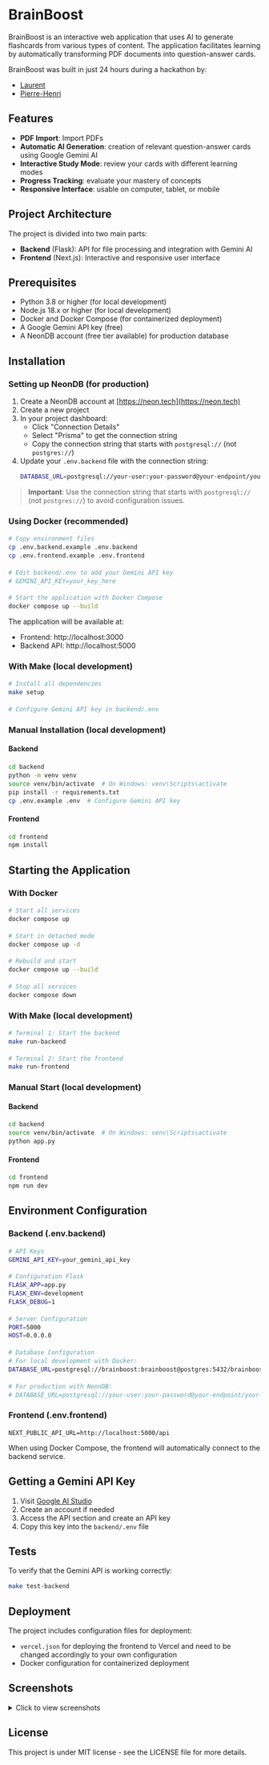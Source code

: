 # BrainBoost

BrainBoost is an interactive web application that uses AI to generate flashcards from various types of content. The application facilitates learning by automatically transforming PDF documents into question-answer cards.

BrainBoost was built in just 24 hours during a hackathon by:
- [Laurent](https://github.com/laurentlaurent/)
- [Pierre-Henri](https://github.com/phlearning)

## Features

- **PDF Import**: Import PDFs
- **Automatic AI Generation**: creation of relevant question-answer cards using Google Gemini AI
- **Interactive Study Mode**: review your cards with different learning modes
- **Progress Tracking**: evaluate your mastery of concepts
- **Responsive Interface**: usable on computer, tablet, or mobile

## Project Architecture

The project is divided into two main parts:

- **Backend** (Flask): API for file processing and integration with Gemini AI
- **Frontend** (Next.js): Interactive and responsive user interface

## Prerequisites

- Python 3.8 or higher (for local development)
- Node.js 18.x or higher (for local development)
- Docker and Docker Compose (for containerized deployment)
- A Google Gemini API key (free)
- A NeonDB account (free tier available) for production database

## Installation

### Setting up NeonDB (for production)

1. Create a NeonDB account at [https://neon.tech](https://neon.tech)
2. Create a new project
3. In your project dashboard:
   - Click "Connection Details"
   - Select "Prisma" to get the connection string
   - Copy the connection string that starts with `postgresql://` (not `postgres://`)
4. Update your `.env.backend` file with the connection string:
   ```bash
   DATABASE_URL=postgresql://your-user:your-password@your-endpoint/your-database?sslmode=require
   ```

> **Important**: Use the connection string that starts with `postgresql://` (not `postgres://`) to avoid configuration issues.

### Using Docker (recommended)

```bash
# Copy environment files
cp .env.backend.example .env.backend
cp .env.frontend.example .env.frontend

# Edit backend/.env to add your Gemini API key
# GEMINI_API_KEY=your_key_here

# Start the application with Docker Compose
docker compose up --build
```

The application will be available at:
- Frontend: http://localhost:3000
- Backend API: http://localhost:5000

### With Make (local development)

```bash
# Install all dependencies
make setup

# Configure Gemini API key in backend/.env
```

### Manual Installation (local development)

#### Backend

```bash
cd backend
python -m venv venv
source venv/bin/activate  # On Windows: venv\Scripts\activate
pip install -r requirements.txt
cp .env.example .env  # Configure Gemini API key
```

#### Frontend

```bash
cd frontend
npm install
```

## Starting the Application

### With Docker

```bash
# Start all services
docker compose up

# Start in detached mode
docker compose up -d

# Rebuild and start
docker compose up --build

# Stop all services
docker compose down
```

### With Make (local development)

```bash
# Terminal 1: Start the backend
make run-backend

# Terminal 2: Start the frontend
make run-frontend
```

### Manual Start (local development)

#### Backend

```bash
cd backend
source venv/bin/activate  # On Windows: venv\Scripts\activate
python app.py
```

#### Frontend

```bash
cd frontend
npm run dev
```

## Environment Configuration

### Backend (.env.backend)
```bash
# API Keys
GEMINI_API_KEY=your_gemini_api_key

# Configuration Flask
FLASK_APP=app.py
FLASK_ENV=development
FLASK_DEBUG=1

# Server Configuration
PORT=5000
HOST=0.0.0.0

# Database Configuration
# For local development with Docker:
DATABASE_URL=postgresql://brainboost:brainboost@postgres:5432/brainboost

# For production with NeonDB:
# DATABASE_URL=postgresql://your-user:your-password@your-endpoint/your-database?sslmode=require
```

### Frontend (.env.frontend)
```
NEXT_PUBLIC_API_URL=http://localhost:5000/api
```

When using Docker Compose, the frontend will automatically connect to the backend service.

## Getting a Gemini API Key

1. Visit [Google AI Studio](https://ai.google.dev/)
2. Create an account if needed
3. Access the API section and create an API key
4. Copy this key into the `backend/.env` file

## Tests

To verify that the Gemini API is working correctly:

```bash
make test-backend
```

## Deployment

The project includes configuration files for deployment:
- `vercel.json` for deploying the frontend to Vercel and need to be changed accordingly to your own configuration
- Docker configuration for containerized deployment

## Screenshots

<details>
<summary>Click to view screenshots</summary>

### Home Page - Upload and manage your flashcards
![Home Page](screenshots/home.png)

### Document Upload - Import PDFs and generate flashcards
![Upload Page](screenshots/upload.png)

### Study Mode - Review your flashcards
![Study Mode](screenshots/study.png)

### Quiz Mode - Test your knowledge
![Quiz Mode](screenshots/quiz.png)

</details>

## License

This project is under MIT license - see the LICENSE file for more details.
